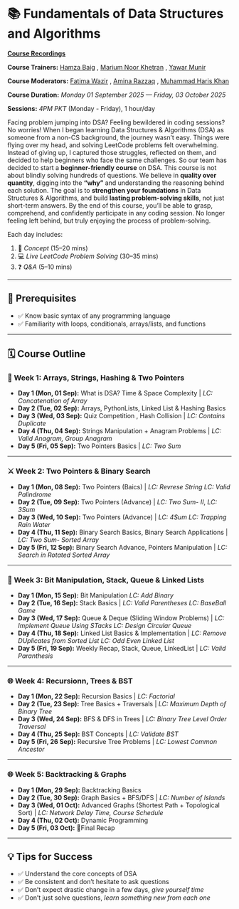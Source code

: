 # 📚 Fundamentals of Data Structures and Algorithms

**[Course Recordings](https://github.com/hamzabeig/Data-Structures-and-Algorithms-Course/blob/main/Class%20recordings.md)**

**Course Trainers:** [Hamza Baig](https://www.linkedin.com/in/hbhamzabaig/) , [Marium Noor Khetran](https://www.linkedin.com/in/mariumnoorkhetran/) , [Yawar Munir](https://www.linkedin.com/in/yawar363/)

**Course Moderators:** [Fatima Wazir](https://www.linkedin.com/in/fatima-3ba3b136a/) , [Amina Razzaq](https://www.linkedin.com/in/amina-razzaq-65960429b/) , [Muhammad Haris Khan](https://www.linkedin.com/in/muhammad-haris-khan18/)

**Course Duration:** *Monday 01 September 2025 — Friday, 03 October 2025*  

**Sessions:** *4PM PKT* (Monday - Friday), 1 hour/day  

Facing problem jumping into DSA? Feeling bewildered in coding sessions? No worries! 
When I began learning Data Structures & Algorithms (DSA) as someone from a non-CS background, the journey wasn’t easy. Things were flying over my head, and solving LeetCode problems felt overwhelming. Instead of giving up, I captured those struggles, reflected on them, and decided to help beginners who face the same challenges. So our team has decided to start a **beginner-friendly course** on DSA. This course is not about blindly solving hundreds of questions. We believe in **quality over quantity**, digging into the **“why”** and understanding the reasoning behind each solution. The goal is to  **strengthen your foundations** in Data Structures & Algorithms, and build **lasting problem-solving skills**, not just short-term answers. By the end of this course, you’ll be able to grasp, comprehend, and confidently participate in any coding session. No longer feeling left behind, but truly enjoying the process of problem-solving.

Each day includes:  
1. 📖 *Concept* (15–20 mins)  
2. 💻 *Live LeetCode Problem Solving* (30–35 mins)  
3. ❓ *Q&A* (5–10 mins)  

---

## 📌 Prerequisites
- ✅ Know basic syntax of any programming language  
- ✅ Familiarity with loops, conditionals, arrays/lists, and functions  

---

## 🗓 Course Outline  

### 🧠 Week 1: Arrays, Strings, Hashing & Two Pointers  
- **Day 1 (Mon, 01 Sep):** What is DSA? Time & Space Complexity  | *LC: Concatenation of Array*  
- **Day 2 (Tue, 02 Sep):** Arrays, PythonLists, Linked List & Hashing Basics  
- **Day 3 (Wed, 03 Sep):** Quiz Competition , Hash Collision | *LC: Contains Duplicate*  
- **Day 4 (Thu, 04 Sep):** Strings Manipulation + Anagram Problems | *LC: Valid Anagram, Group Anagram*  
- **Day 5 (Fri, 05 Sep):** Two Pointers Basics | *LC: Two Sum*  

---

### ⚔️ Week 2: Two Pointers & Binary Search  
- **Day 1 (Mon, 08 Sep):** Two Pointers (Baics) | *LC: Revrese String* *LC: Valid Palindrome*
- **Day 2 (Tue, 09 Sep):** Two Pointers (Advance) | *LC: Two Sum- II*, *LC: 3Sum* 
- **Day 3 (Wed, 10 Sep):** Two Pointers (Advance) |  *LC: 4Sum* *LC: Trapping Rain Water*
- **Day 4 (Thu, 11 Sep):** Binary Search Basics, Binary Search Applications | *LC: Two Sum- Sorted Array*  
- **Day 5 (Fri, 12 Sep):** Binary Search Advance, Pointers Manipulation | *LC: Search in Rotated Sorted Array*  

---

### 🔗 Week 3: Bit Manipulation, Stack, Queue & Linked Lists  
- **Day 1 (Mon, 15 Sep):** Bit Manipulation *LC: Add Binary*  
- **Day 2 (Tue, 16 Sep):** Stack Basics | *LC: Valid Parentheses* *LC: BaseBall Game*   
- **Day 3 (Wed, 17 Sep):** Queue & Deque (Sliding Window Problems) | *LC: Implement Queue Using STacks* *LC: Design Circular Queue*  
- **Day 4 (Thu, 18 Sep):** Linked List Basics & Implementation | *LC: Remove DUplicates from Sorted List* *LC: Odd Even Linked List*
- **Day 5 (Fri, 19 Sep):** Weekly Recap, Stack, Queue, LinkedList | *LC: Valid Paranthesis* 

---

### 🌐 Week 4: Recursionn, Trees & BST
- **Day 1 (Mon, 22 Sep):** Recursion Basics |  *LC: Factorial*    
- **Day 2 (Tue, 23 Sep):** Tree Basics + Traversals | *LC: Maximum Depth of Binary Tree*  
- **Day 3 (Wed, 24 Sep):** BFS & DFS in Trees | *LC: Binary Tree Level Order Traversal* 
- **Day 4 (Thu, 25 Sep):** BST Concepts | *LC: Validate BST*      
- **Day 5 (Fri, 26 Sep):** Recursive Tree Problems | *LC: Lowest Common Ancestor*  

---

### 🌐 Week 5: Backtracking & Graphs
- **Day 1 (Mon, 29 Sep):**  Backtracking Basics 
- **Day 2 (Tue, 30 Sep):**  Graph Basics + BFS/DFS | *LC: Number of Islands* 
- **Day 3 (Wed, 01 Oct):**  Advanced Graphs (Shortest Path + Topological Sort) | *LC: Network Delay Time, Course Schedule* 
- **Day 4 (Thu, 02 Oct):**  Dynamic Programming
- **Day 5 (Fri, 03 Oct):** 🎉Final Recap

---

## 💡 Tips for Success  
- ✅ Understand the core concepts of DSA  
- ✅ Be consistent and don’t hesitate to ask questions  
- ✅ Don’t expect drastic change in a few days, *give yourself time*  
- ✅ Don’t just solve questions, *learn something new from each one*  
